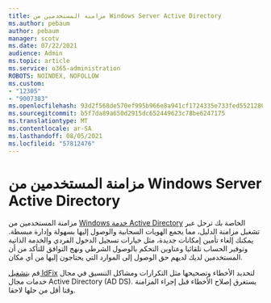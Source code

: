 ```yaml
---
title: مزامنة المستخدمين من Windows Server Active Directory
ms.author: pebaum
author: pebaum
manager: scotv
ms.date: 07/22/2021
audience: Admin
ms.topic: article
ms.service: o365-administration
ROBOTS: NOINDEX, NOFOLLOW
ms.custom:
- "12305"
- "9007383"
ms.openlocfilehash: 93d2f568de570ef995b966e8a941cf1724335e733fed5521280396516437d698
ms.sourcegitcommit: b5f7da89a650d2915dc652449623c78be6247175
ms.translationtype: MT
ms.contentlocale: ar-SA
ms.lasthandoff: 08/05/2021
ms.locfileid: "57812476"
---
```

# <a name="sync-users-from-your-windows-server-active-directory"></a>مزامنة المستخدمين من Windows Server Active Directory

مزامنة المستخدمين من [Windows خدمة Active Directory](https://admin.microsoft.com/AdminPortal/Home#/featureexplorer/security/Identity) الخاصة بك ترحل عبر تشغيل مزامنة الدليل، مما يجمع الهويات السحابية والوصول إليها بسهولة وإدارة مبسطة. يمكنك إلغاء تأمين إمكانات جديدة، مثل خيارات تسجيل الدخول الفردي والخدمة الذاتية وتوفير الحساب تلقائيا وعناوين التحكم بالوصول الشرطي ونهج التوافق للتأكد من أن المستخدمين لديك لديهم حق الوصول إلى الموارد التي يحتاجون إليها من أي مكان. 

قم [بتشغيل IdFix](https://admin.microsoft.com/Adminportal/Home?source=applauncher#/modernonboarding/IdentityWizard) لتحديد الأخطاء وتصحيحها مثل التكرارات ومشاكل التنسيق في مجال خدمات مجال Active Directory (AD DS). يستغرق إصلاح الأخطاء قبل إجراء المزامنة وقتا أقل من حلها لاحقا.

